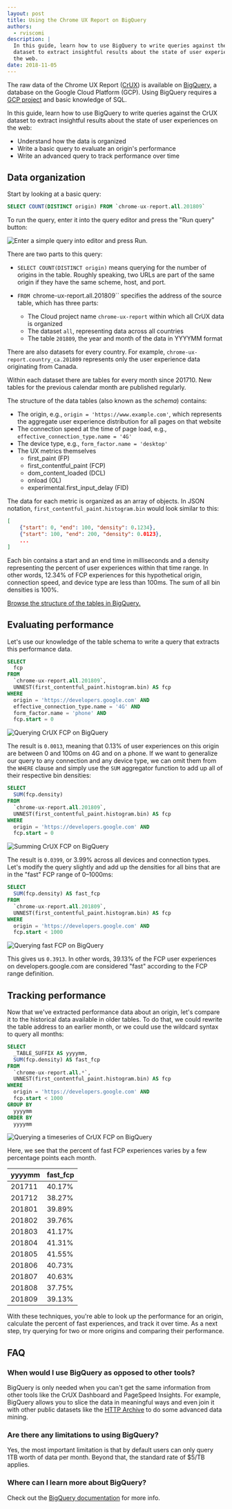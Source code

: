 ```yaml
---
layout: post
title: Using the Chrome UX Report on BigQuery
authors:
  - rviscomi
description: |
  In this guide, learn how to use BigQuery to write queries against the CrUX 
  dataset to extract insightful results about the state of user experiences on 
  the web.
date: 2018-11-05
---
```


The raw data of the Chrome UX Report 
([CrUX](https://developers.google.com/web/tools/chrome-user-experience-report/)) 
is available on 
[BigQuery](https://console.cloud.google.com/bigquery?p=chrome-ux-report), a 
database on the Google Cloud Platform (GCP). Using BigQuery requires a 
[GCP project](https://developers.google.com/web/tools/chrome-user-experience-report/getting-started#getting-started) 
and basic knowledge of SQL.

In this guide, learn how to use BigQuery to write queries against the CrUX 
dataset to extract insightful results about the state of user experiences on 
the web:

- Understand how the data is organized
- Write a basic query to evaluate an origin's performance
- Write an advanced query to track performance over time

## Data organization

Start by looking at a basic query:

```sql
SELECT COUNT(DISTINCT origin) FROM `chrome-ux-report.all.201809`
```

To run the query, enter it into the query editor and press the 
"Run query" button:

<img class="w-screenshot" src="./bigquery.png" alt="Enter a simple query into editor and press Run.">

There are two parts to this query:

- `SELECT COUNT(DISTINCT origin)` means querying for the number of origins in 
the table. Roughly speaking, two URLs are part of the same origin if they have 
the same scheme, host, and port.

- `FROM `chrome-ux-report.all.201809`` specifies the address of the source 
table, which has three parts:
  - The Cloud project name `chrome-ux-report` within which all CrUX data is organized
  - The dataset `all`, representing data across all countries
  - The table `201809`, the year and month of the data in YYYYMM format

There are also datasets for every country. For example, 
`chrome-ux-report.country_ca.201809` represents only the user experience data 
originating from Canada.

Within each dataset there are tables for every month since 201710. New tables 
for the previous calendar month are published regularly.

The structure of the data tables (also known as the _schema_) contains:

- The origin, e.g., `origin = 'https://www.example.com'`, which represents the 
aggregate user experience distribution for all pages on that website
- The connection speed at the time of page load, e.g., 
`effective_connection_type.name = '4G'`
- The device type, e.g., `form_factor.name = 'desktop'`
- The UX metrics themselves
  - first_paint (FP)
  - first_contentful_paint (FCP)
  - dom_content_loaded (DCL)
  - onload (OL)
  - experimental.first_input_delay (FID)

The data for each metric is organized as an array of objects. In JSON notation, 
`first_contentful_paint.histogram.bin` would look similar to this:

```json
[
	{"start": 0, "end": 100, "density": 0.1234},
	{"start": 100, "end": 200, "density": 0.0123},
	...
]
```

Each bin contains a start and an end time in milliseconds and a density 
representing the percent of user experiences within that time range. In other 
words, 12.34% of FCP experiences for this hypothetical origin, connection speed, 
and device type are less than 100ms. The sum of all bin densities is 100%.

[Browse the structure of the tables in BigQuery.](https://bigquery.cloud.google.com/table/chrome-ux-report:all.201809?tab=preview)

## Evaluating performance

Let's use our knowledge of the table schema to write a query that extracts this 
performance data.

```sql
SELECT
  fcp
FROM
  `chrome-ux-report.all.201809`,
  UNNEST(first_contentful_paint.histogram.bin) AS fcp
WHERE
  origin = 'https://developers.google.com' AND
  effective_connection_type.name = '4G' AND
  form_factor.name = 'phone' AND
  fcp.start = 0
```

<img class="w-screenshot" src="./bigquery_fcp.png" alt="Querying CrUX FCP on BigQuery">

The result is `0.0013`, meaning that 0.13% of user experiences on this origin 
are between 0 and 100ms on 4G and on a phone. If we want to generalize our 
query to any connection and any device type, we can omit them from the `WHERE` 
clause and simply use the `SUM` aggregator function to add up all of their 
respective bin densities:

```sql
SELECT
  SUM(fcp.density)
FROM
  `chrome-ux-report.all.201809`,
  UNNEST(first_contentful_paint.histogram.bin) AS fcp
WHERE
  origin = 'https://developers.google.com' AND
  fcp.start = 0
```

<img class="w-screenshot" src="./bigquery_fcp_sum.png" alt="Summing CrUX FCP on BigQuery">

The result is `0.0399`, or 3.99% across all devices and connection types. 
Let's modify the query slightly and add up the densities for all bins that are 
in the "fast" FCP range of 0–1000ms:

```sql
SELECT
  SUM(fcp.density) AS fast_fcp
FROM
  `chrome-ux-report.all.201809`,
  UNNEST(first_contentful_paint.histogram.bin) AS fcp
WHERE
  origin = 'https://developers.google.com' AND
  fcp.start < 1000
```

<img class="w-screenshot" src="./bigquery_fast_fcp.png" alt="Querying fast FCP on BigQuery">

This gives us `0.3913`. In other words, 39.13% of the FCP user experiences on 
developers.google.com are considered "fast" according to the FCP range 
definition.

## Tracking performance

Now that we've extracted performance data about an origin, let's compare it to 
the historical data available in older tables. To do that, we could rewrite the 
table address to an earlier month, or we could use the wildcard syntax to query 
all months:

```sql
SELECT
  _TABLE_SUFFIX AS yyyymm,
  SUM(fcp.density) AS fast_fcp
FROM
  `chrome-ux-report.all.*`,
  UNNEST(first_contentful_paint.histogram.bin) AS fcp
WHERE
  origin = 'https://developers.google.com' AND
  fcp.start < 1000
GROUP BY
  yyyymm
ORDER BY
  yyyymm
```

<img class="w-screenshot" src="./bigquery_timeseries.png" alt="Querying a timeseries of CrUX FCP on BigQuery">

Here, we see that the percent of fast FCP experiences varies by a few percentage 
points each month.

yyyymm | fast_fcp
-- | --
201711 | 40.17%
201712 | 38.27%
201801 | 39.89%
201802 | 39.76%
201803 | 41.17%
201804 | 41.31%
201805 | 41.55%
201806 | 40.73%
201807 | 40.63%
201808 | 37.75%
201809 | 39.13%

With these techniques, you're able to look up the performance for an origin, 
calculate the percent of fast experiences, and track it over time. 
As a next step, try querying for two or more origins and comparing their 
performance.

## FAQ

### When would I use BigQuery as opposed to other tools?

BigQuery is only needed when you can't get the same information from other tools 
like the CrUX Dashboard and PageSpeed Insights. For example, BigQuery allows you 
to slice the data in meaningful ways and even join it with other public datasets 
like the [HTTP Archive](https://httparchive.org/) to do some advanced data 
mining.

### Are there any limitations to using BigQuery?

Yes, the most important limitation is that by default users can only query 1TB 
worth of data per month. Beyond that, the standard rate of $5/TB applies.

### Where can I learn more about BigQuery?

Check out the [BigQuery documentation](https://cloud.google.com/bigquery/) for 
more info.
